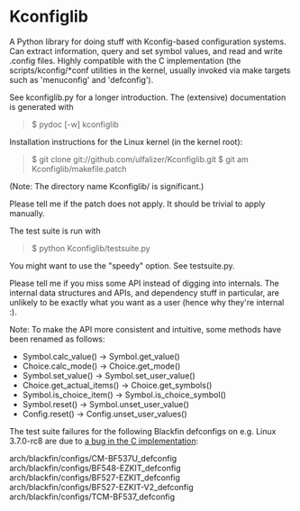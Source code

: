 Kconfiglib
==========

A Python library for doing stuff with Kconfig-based configuration systems. Can
extract information, query and set symbol values, and read and write .config
files. Highly compatible with the C implementation (the scripts/kconfig/\*conf
utilities in the kernel, usually invoked via make targets such as 'menuconfig'
and 'defconfig').

See kconfiglib.py for a longer introduction. The (extensive) documentation is
generated with

> $ pydoc [-w] kconfiglib

Installation instructions for the Linux kernel (in the kernel root):

> $ git clone git://github.com/ulfalizer/Kconfiglib.git
> $ git am Kconfiglib/makefile.patch

(Note: The directory name Kconfiglib/ is significant.)

Please tell me if the patch does not apply. It should be trivial to apply
manually.

The test suite is run with

> $ python Kconfiglib/testsuite.py

You might want to use the "speedy" option. See testsuite.py.

Please tell me if you miss some API instead of digging into internals. The
internal data structures and APIs, and dependency stuff in particular, are
unlikely to be exactly what you want as a user (hence why they're internal :).

Note: To make the API more consistent and intuitive, some methods have been
renamed as follows:
 * Symbol.calc\_value() -> Symbol.get\_value()
 * Choice.calc\_mode() -> Choice.get\_mode()
 * Symbol.set\_value() -> Symbol.set\_user\_value()
 * Choice.get\_actual\_items() -> Choice.get\_symbols()
 * Symbol.is\_choice\_item() -> Symbol.is\_choice\_symbol()
 * Symbol.reset() -> Symbol.unset\_user\_value()
 * Config.reset() -> Config.unset\_user\_values()


The test suite failures for the following Blackfin defconfigs on e.g.
Linux 3.7.0-rc8 are due to
[a bug in the C implementation](https://lkml.org/lkml/2012/12/5/458):

arch/blackfin/configs/CM-BF537U\_defconfig  
arch/blackfin/configs/BF548-EZKIT\_defconfig  
arch/blackfin/configs/BF527-EZKIT\_defconfig  
arch/blackfin/configs/BF527-EZKIT-V2\_defconfig  
arch/blackfin/configs/TCM-BF537\_defconfig
